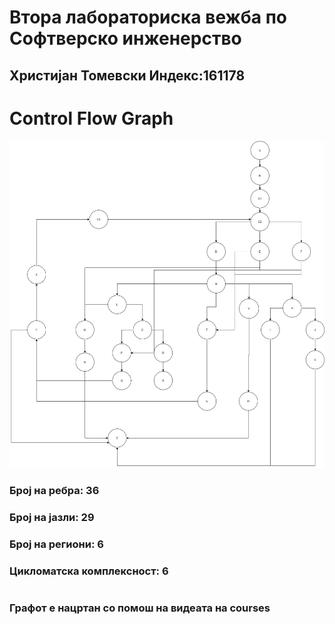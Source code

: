 # Втора лабораториска вежба по Софтверско инженерство
## Христијан Томевски Индекс:161178
# Control Flow Graph
![alt text](SI_lab2.png)
### Број на ребра: 36
### Број на јазли: 29
### Број на региони: 6
### Цикломатска комплексност: 6
#
### Графот е нацртан со помош на видеата на courses
